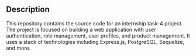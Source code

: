 ## Description

This repository contains the source code for an internship task-4 project. The project is focused on building a web application with user authentication, role management, user profiles, and product management. It uses a stack of technologies including Express.js, PostgreSQL, Sequelize, and more.

